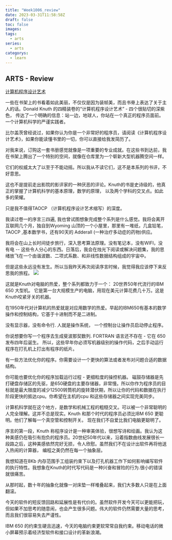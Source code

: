 ```yaml
---
title: "Week1006_review"
date: 2023-03-31T11:58:58Z
draft: false 
toc: false
images:
tags:
  - arts 
series:
  - arts 
categorys:
  - learn 
---
```


## ARTS - Review

[计算机程序设计艺术](https://medium.freecodecamp.org/the-art-of-computer-programming-by-donald-knuth-82e275c8764f)

一些在书架上的书看着如此美丽，不仅仅是因为装帧美，而且书脊上表达了关于主人的话。Donald Knuth 的四精装卷的“计算机程序设计艺术” - 四个很贴切的深紫色， 传达了一个明确的信息：站一边，地球人，你站在一个真正的程序员面前。一个计算机科学的严谨实践者。

比尔盖茨曾经说过，如果你认为你是一个非常好的程序员，请阅读《计算机程序设计艺术》，如果你能读懂书里的一切，你可以直接给我发简历了。

对我来说，订购这一套书册感觉就像是一项重要的专业成就。在这些书到达前，我在书架上腾出了一个特别的空间，就像在仓库里为一个崭新大型机器腾空间一样。

它们的权威太大了以至于不能动摇。所以我从不读它们，这不是本系列的书评，不好意思。

这也不是提前走出影院的影评家的一种厌恶的评论。Knuth的书是史诗级的，他真正的掌握了计算机科学的基本原理，数学的原理， 以及两个学科的交叉点。如此多的荣耀。

只是我不值得TAOCP （计算机程序设计艺术缩写）的深度。

我读过卷一的序言三四遍, 我也曾试图想象完成整个系列是什么感觉。我将会离开互联网几个月，独自到Wyoming 山顶的一个小屋里，那里有一堆纸，几盒铅笔， TAOCP ,基本数学书，还有90天的 Adderall (一种治疗多动症的药物)供应。

我将会在山上长时间徒步旅行，深入思考算法原理。没有笔记本，没有WIFI，没有电 -- 这些令人分心的东西。日落后，我会在烛光下阅读或解决问题集，我的思绪放飞在一个由谐波数、二项式系数、和非线性数据结构组成的宇宙中。

但是这些永远没有发生。所以当我昨天再次阅读序言时候，我觉得我应该停下来反思我的旅程。
![](https://cdn-images-1.medium.com/max/1200/1*RPiGQBLThunoBjN8OtxHnw.png)

这就是Knuth对电脑的热爱，整个系列都致力于一个： 20世界50年代流行的IBM 650 大型机。
它是第一台大规模生产的电脑，用现在美元计算花费几十万。这是Knuth咬紧牙关的机器。

在1950年代对计算机的热爱就是对应用数学的热爱。早起的IBM650有基本的数学操作和控制结构，它基于十进制而不是二进制。

没有显示器，没有命令行. 人就是操作系统， 一个控制台让操作员启动停止程序。

你说想要你写一个程序去生成斐波那契数列. FORTRAN 语言还不存在 - 它在 650发布四年后诞生。
所以，这些早年你必须写机器级别的操作代码，之后手动运行程序在打孔机上打出有程序的纸片。

有一些方法优化你的程序。你需要设计一个更快的算法或者发布对问题合适的数据结构。

你可能也要优化你的程序加载运行过程 - 更细粒度的操控机器。 磁鼓存储器是先打硬盘存储区的先驱，是650硬盘的主要存储器，非常慢。所以你作为程序员的目标就是最大限度的减少12500转筒机的旋转潜伏期，所以让你的代码和数据在执行阶段更快的抵达cpu。你希望在主机的cpu 和这些存储器之间实现完美同步。

计算机科学就在这个地方，是数学和机械工程的粗糙交叉。可以被一个非常聪明的人完全理解。这并不总是现实。Knuth 和那个时代的程序员必须比IBM 650 更聪明。他们了解每一个真空管和控制开关。 现在我们不自爱比我们电脑更聪明了。


序言的第一段，Knuth 称程序设计是一种审美体验，很想写诗和绘画。我认为这种美感仍在吸引有抱负的程序员。20世纪50年代以来，沿着指数曲线发展很长一段路之后，这种美感依然完好无损，令人欣慰。虽然我们不在设计出软件再将他送入热闹的计算器， 编程之美仍然在每一个抽象层。

我想知道在8Kb 内存范围手工组装约束下以及打孔机器工作下如何影响编写软件的执行特性。我想象在Knuth的时代写代码是一种兴奋和冒险的行为.很小的错误就很痛苦。

从那时起，数十年的抽象化就像一对床垫一样堆叠起来，我们大多数人只是在上面翻滚。

今天的软件的短反馈回路和延展性是有代价的。虽然软件开发今天可以更能把玩，但如果不加思考的随意闹，也会产生很多问题。伟大的软件仍然需要大量的思考，而且我们很容易失去严谨性。

IBM 650 的约束生硬且迅速，今天的电脑约束更软常常自我约束。移动电话的微小屏幕预示着经济型软件和接口设计的革新浪潮。








